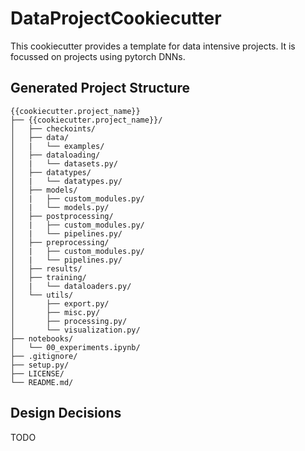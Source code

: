 # DataProjectCookiecutter
This cookiecutter provides a template for data intensive projects. It is focussed on projects using pytorch DNNs. 

## Generated Project Structure
    {{cookiecutter.project_name}}
    ├── {{cookiecutter.project_name}}/
    │   ├── checkoints/
    │   ├── data/
    │   |   └── examples/
    │   ├── dataloading/
    │   |   └── datasets.py/
    │   ├── datatypes/
    │   |   └── datatypes.py/
    │   ├── models/
    │   |   ├── custom_modules.py/
    │   |   └── models.py/
    │   ├── postprocessing/
    │   |   ├── custom_modules.py/
    │   |   └── pipelines.py/
    │   ├── preprocessing/
    │   |   ├── custom_modules.py/
    │   |   └── pipelines.py/
    │   ├── results/
    │   ├── training/
    │   |   └── dataloaders.py/
    │   └── utils/
    │       ├── export.py/
    │       ├── misc.py/
    │       ├── processing.py/
    │       └── visualization.py/
    ├── notebooks/
    │   └── 00_experiments.ipynb/
    ├── .gitignore/
    ├── setup.py/
    ├── LICENSE/
    └── README.md/

## Design Decisions
TODO
